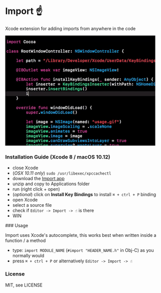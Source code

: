 # Import ☝️
Xcode extension for adding imports from anywhere in the code

![usage.gif](/Resources/usage.gif)

### Installation Guide (Xcode 8 / macOS 10.12)

- close Xcode
- (*OSX 10.11 only*) `sudo /usr/libexec/xpccachectl`
- download the [Import app](https://github.com/markohlebar/Import/releases/download/1.0.0/Import.app.zip)
- unzip and copy to Applications folder
- run (right click + open)
- (*optional*) click on **Install Key Bindings** to install `⌘ + ctrl + P` binding
- open Xcode
- select a source file
- check if `Editor -> Import -> ☝️` is there 
- WIN

### Usage

Import uses Xcode's autocomplete, this works best when written inside a function / a method

- type: `import MODULE_NAME` (`#import "HEADER_NAME.h"` in Obj-C) as you normally would
- press `⌘ + ctrl + P` or alternatively `Editor -> Import -> ☝️`

### License

MIT, see LICENSE

